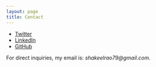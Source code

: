 ```yaml
---
layout: page
title: Contact
---
```


* [Twitter](https://twitter.com/shakeelrao)
* [LinkedIn](https://www.linkedin.com/in/shakeelrao79)
* [GitHub](https://github.com/shakeelrao)

For direct inquiries, my email is: _shakeelrao79@gmail.com_.
